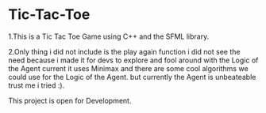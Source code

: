 # Tic-Tac-Toe

1.This is a Tic Tac Toe Game using C++ and the SFML library.

2.Only thing i did not include is the play again function i did not see the need because i made it for devs to explore and fool around with the Logic of the Agent current it uses Minimax and there are some cool algorithms we could use for the Logic of the Agent. but currently the Agent is unbeateable trust me i tried  :).

This project is open for Development.
